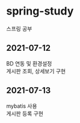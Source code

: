 # spring-study
스프링 공부

## 2021-07-12
BD 연동 및 환경설정<br>
게시판 조회, 상세보기 구현

## 2021-07-13
mybatis 사용<br>
게시판 등록 구현